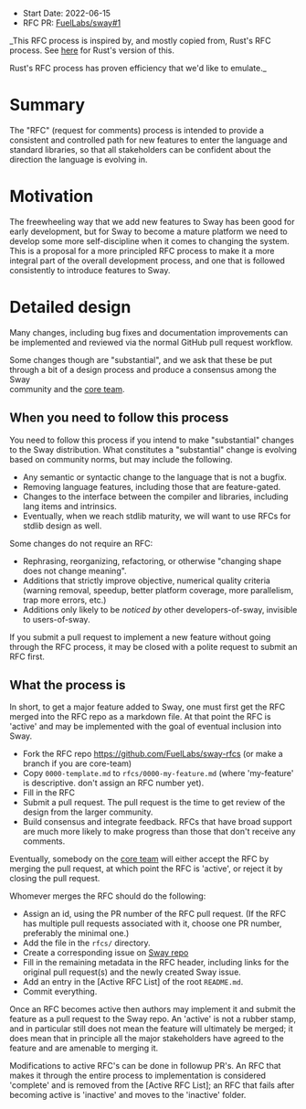 - Start Date: 2022-06-15
- RFC PR: [FuelLabs/sway#1](https://github.com/FuelLabs/sway-rfcs/pull/1)

_This RFC process is inspired by, and mostly copied from, Rust's RFC process. 
See [here](https://github.com/rust-lang/rfcs/blob/master/text/0002-rfc-process.md)
for Rust's version of this.

Rust's RFC process has proven efficiency that we'd like to emulate._

# Summary

The "RFC" (request for comments) process is intended to provide a
consistent and controlled path for new features to enter the language
and standard libraries, so that all stakeholders can be confident about
the direction the language is evolving in.

# Motivation

The freewheeling way that we add new features to Sway has been good for
early development, but for Sway to become a mature platform we need to
develop some more self-discipline when it comes to changing the system.
This is a proposal for a more principled RFC process to make it
a more integral part of the overall development process, and one that is
followed consistently to introduce features to Sway.

# Detailed design

Many changes, including bug fixes and documentation improvements can be
implemented and reviewed via the normal GitHub pull request workflow.

Some changes though are "substantial", and we ask that these be put
through a bit of a design process and produce a consensus among the Sway  
community and the [core team].

## When you need to follow this process

You need to follow this process if you intend to make "substantial"
changes to the Sway distribution. What constitutes a "substantial"
change is evolving based on community norms, but may include the following.

   - Any semantic or syntactic change to the language that is not a bugfix.
   - Removing language features, including those that are feature-gated.
   - Changes to the interface between the compiler and libraries,
including lang items and intrinsics.
   - Eventually, when we reach stdlib maturity, we will want to use RFCs for
     stdlib design as well.

Some changes do not require an RFC:

   - Rephrasing, reorganizing, refactoring, or otherwise "changing shape
does not change meaning".
   - Additions that strictly improve objective, numerical quality
criteria (warning removal, speedup, better platform coverage, more
parallelism, trap more errors, etc.)
   - Additions only likely to be _noticed by_ other developers-of-sway,
invisible to users-of-sway.

If you submit a pull request to implement a new feature without going
through the RFC process, it may be closed with a polite request to
submit an RFC first.

## What the process is

In short, to get a major feature added to Sway, one must first get the
RFC merged into the RFC repo as a markdown file. At that point the RFC
is 'active' and may be implemented with the goal of eventual inclusion
into Sway.

* Fork the RFC repo https://github.com/FuelLabs/sway-rfcs (or make a branch if you are core-team)
* Copy `0000-template.md` to `rfcs/0000-my-feature.md` (where
'my-feature' is descriptive. don't assign an RFC number yet).
* Fill in the RFC
* Submit a pull request. The pull request is the time to get review of
the design from the larger community.
* Build consensus and integrate feedback. RFCs that have broad support
are much more likely to make progress than those that don't receive any
comments.

Eventually, somebody on the [core team] will either accept the RFC by
merging the pull request, at which point the RFC is 'active', or
reject it by closing the pull request.

Whomever merges the RFC should do the following:

* Assign an id, using the PR number of the RFC pull request. (If the RFC
  has multiple pull requests associated with it, choose one PR number,
  preferably the minimal one.)
* Add the file in the `rfcs/` directory.
* Create a corresponding issue on [Sway repo](https://github.com/FuelLabs/sway)
* Fill in the remaining metadata in the RFC header, including links for
  the original pull request(s) and the newly created Sway issue.
* Add an entry in the [Active RFC List] of the root `README.md`.
* Commit everything.

Once an RFC becomes active then authors may implement it and submit the
feature as a pull request to the Sway repo. An 'active' is not a rubber
stamp, and in particular still does not mean the feature will ultimately
be merged; it does mean that in principle all the major stakeholders
have agreed to the feature and are amenable to merging it.

Modifications to active RFC's can be done in followup PR's. An RFC that
makes it through the entire process to implementation is considered
'complete' and is removed from the [Active RFC List]; an RFC that fails
after becoming active is 'inactive' and moves to the 'inactive' folder.

[core team]: https://github.com/orgs/FuelLabs/teams/sway-compiler
